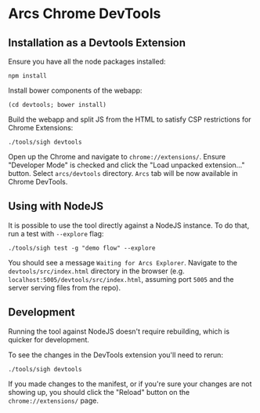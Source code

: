 # Arcs Chrome DevTools

## Installation as a Devtools Extension

Ensure you have all the node packages installed:
```
npm install
```

Install bower components of the webapp:

```
(cd devtools; bower install)
```

Build the webapp and split JS from the HTML to satisfy CSP restrictions for
Chrome Extensions:
```
./tools/sigh devtools
```

Open up the Chrome and navigate to `chrome://extensions/`.
Ensure "Developer Mode" is checked and click the "Load unpacked extension..." button.
Select `arcs/devtools` directory. `Arcs` tab will be now available in Chrome DevTools.

## Using with NodeJS

It is possible to use the tool directly against a NodeJS instance.
To do that, run a test with `--explore` flag:
```
./tools/sigh test -g "demo flow" --explore
```

You should see a message `Waiting for Arcs Explorer`.
Navigate to the `devtools/src/index.html` directory in the browser
(e.g. `localhost:5005/devtools/src/index.html`, assuming port `5005` and the server serving
files from the repo).

## Development

Running the tool against NodeJS doesn't require rebuilding, which is quicker for development.

To see the changes in the DevTools extension you'll need to rerun:
```
./tools/sigh devtools
```

If you made changes to the manifest, or if you're sure your changes are
not showing up, you should click the "Reload" button on the `chrome://extensions/` page.

